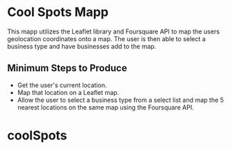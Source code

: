 # Cool Spots Mapp

This mapp utilizes the Leaflet library and Foursquare API to map the users geolocation coordinates onto a map. The user is then able to select a business type and have businesses add to the map.  

## Minimum Steps to Produce
* Get the user's current location.  
* Map that location on a Leaflet map.  
* Allow the user to select a business type from a select list and map the 5 nearest locations on the same map using the Foursquare API.
# coolSpots
